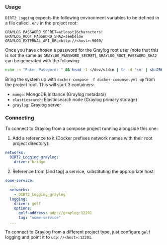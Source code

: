 ### Usage

`DIRT2_Logging` expects the following environment variables to be defined in a file called `.env` in the project root:

```
GRAYLOG_PASSWORD_SECRET=atleast16characters!
GRAYLOG_ROOT_PASSWORD_SHA2=seebelow
GRAYLOG_EXTERNAL_API_URL=http://<host>:9000/
```

Once you have chosen a password for the Graylog root user (note that this is *not* the same as `GRAYLOG_PASSWORD_SECRET`), `GRAYLOG_ROOT_PASSWORD_SHA2` can be generated with the following:

```bash
echo -n "Enter Password: " && head -1 </dev/stdin | tr -d '\n' | sha256sum | cut -d" " -f1
```

Bring the system up with `docker-compose -f docker-compose.yml up` from the project root. This will start 3 containers:

- `mongo`: MongoDB instance (Graylog metadata)
- `elasticsearch`: Elasticsearch node (Graylog primary storage)
- `graylog`: Graylog server


### Connecting

To connect to Graylog from a compose project running alongside this one:

1) Add a reference to it (Docker prefixes network names with their root project directory):

```yml
networks:
  DIRT2_Logging_graylog:
    driver: bridge
```

2) Reference from (and tag) a service, substituting the appropriate host:

```yml
some-service:
  ...
  networks:
    - DIRT2_Logging_graylog
  logging:
    driver: gelf
    options:
      gelf-address: udp://graylog:12201
      tag: "some-service"
  ...
```

To connect to Graylog from a different project type, just configure `gelf` logging and point it to `udp://<host>:12201`.
